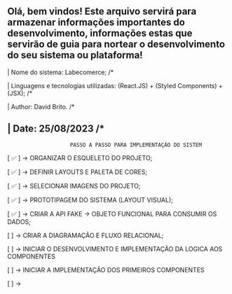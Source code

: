 
Olá, bem vindos! Este arquivo servirá para armazenar informações importantes do desenvolvimento, 
informações estas que servirão de guia para nortear o desenvolvimento do seu sistema ou plataforma!
------------------------------------------------------------------------------------------
| Nome do sistema: Labecomerce;                                                         /*

| Linguagens e tecnologias utilizadas: (React.JS) + (Styled Components) + (JSX);        /*

| Author: David Brito.                                                                  /*

| Date: 25/08/2023                                                                      /*
------------------------------------------------------------------------------------------

                        PASSO A PASSO PARA IMPLEMENTAÇÃO DO SISTEM

[ ✅ ] -> ORGANIZAR O ESQUELETO DO PROJETO;

[ ✅ ] -> DEFINIR LAYOUTS E PALETA DE CORES;

[ ✅ ] -> SELECIONAR IMAGENS DO PROJETO;

[ ✅ ] -> PROTOTIPAGEM DO SISTEMA (LAYOUT VISUAL);

[ ✅ ] -> CRIAR A API FAKE -> OBJETO FUNCIONAL PARA CONSUMIR OS DADOS;

[  ] -> CRIAR A DIAGRAMAÇÃO E FLUXO RELACIONAL;

[  ] -> INICIAR O DESENVOLVIMENTO E IMPLEMENTAÇÃO DA LOGICA AOS COMPONENTES

[  ] -> INICIAR A IMPLEMENTAÇÃO DOS PRIMEIROS COMPONENTES

[  ] ->

